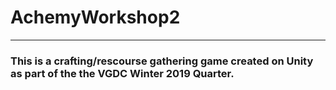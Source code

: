 # AchemyWorkshop2
---
### This is a crafting/rescourse gathering game created on Unity as part of the the VGDC Winter 2019 Quarter. 
